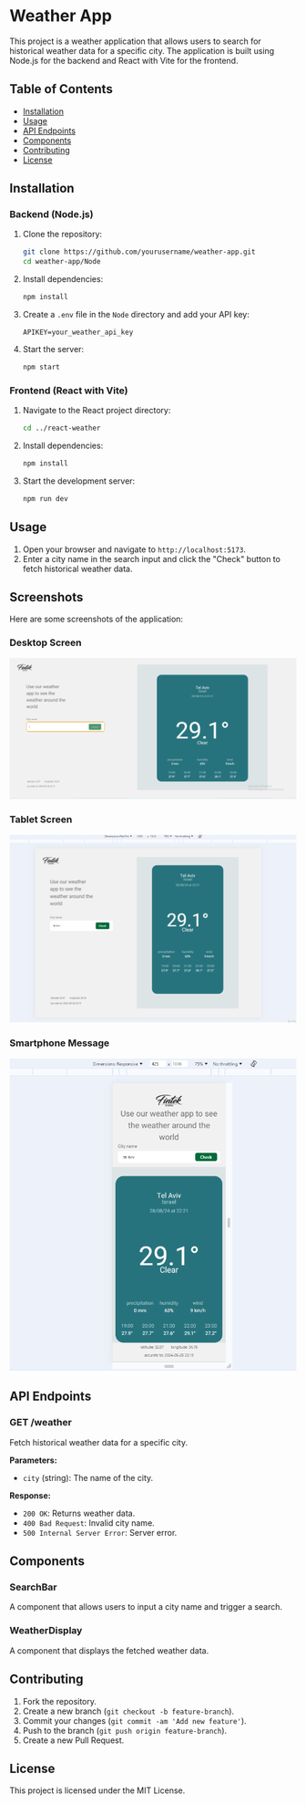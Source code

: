 # Weather App

This project is a weather application that allows users to search for historical weather data for a specific city. The application is built using Node.js for the backend and React with Vite for the frontend.

## Table of Contents

- [Installation](#installation)
- [Usage](#usage)
- [API Endpoints](#api-endpoints)
- [Components](#components)
- [Contributing](#contributing)
- [License](#license)

## Installation

### Backend (Node.js)

1. Clone the repository:
    ```bash
    git clone https://github.com/yourusername/weather-app.git
    cd weather-app/Node
    ```

2. Install dependencies:
    ```bash
    npm install
    ```

3. Create a `.env` file in the `Node` directory and add your API key:
    ```env
    APIKEY=your_weather_api_key
    ```

4. Start the server:
    ```bash
    npm start
    ```

### Frontend (React with Vite)

1. Navigate to the React project directory:
    ```bash
    cd ../react-weather
    ```

2. Install dependencies:
    ```bash
    npm install
    ```

3. Start the development server:
    ```bash
    npm run dev
    ```

## Usage

1. Open your browser and navigate to `http://localhost:5173`.
2. Enter a city name in the search input and click the "Check" button to fetch historical weather data.

## Screenshots

Here are some screenshots of the application:

### Desktop Screen
![Main Screen](assets/images/Desktop.png)

### Tablet Screen
![Search Results](assets/images/Tablet.png)

### Smartphone Message
![Error Message](assets/images/SmartPhone.png)

## API Endpoints

### GET /weather
Fetch historical weather data for a specific city.

**Parameters:**
- `city` (string): The name of the city.

**Response:**
- `200 OK`: Returns weather data.
- `400 Bad Request`: Invalid city name.
- `500 Internal Server Error`: Server error.

## Components

### SearchBar
A component that allows users to input a city name and trigger a search.

### WeatherDisplay
A component that displays the fetched weather data.

## Contributing

1. Fork the repository.
2. Create a new branch (`git checkout -b feature-branch`).
3. Commit your changes (`git commit -am 'Add new feature'`).
4. Push to the branch (`git push origin feature-branch`).
5. Create a new Pull Request.

## License

This project is licensed under the MIT License.
